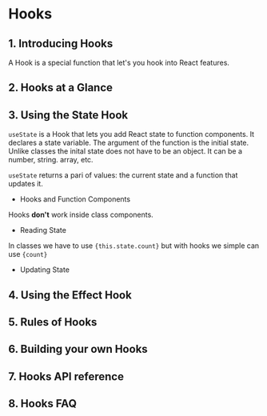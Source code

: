# Hooks

## 1. Introducing Hooks

A Hook is a special function that let's you hook into React features.

## 2. Hooks at a Glance

## 3. Using the State Hook

`useState` is a Hook that lets you add React state to function components.
It declares a state variable. The argument of the function is the initial state.
Unlike classes the inital state does not have to be an object. It can be a number, string. array, etc.

`useState` returns a pari of values: the current state and a function that updates it.

- Hooks and Function Components

Hooks **don't** work inside class components.

- Reading State

In classes we have to use `{this.state.count}` but with hooks we simple can use `{count}`

- Updating State

## 4. Using the Effect Hook

## 5. Rules of Hooks

## 6. Building your own Hooks

## 7. Hooks API reference

## 8. Hooks FAQ

